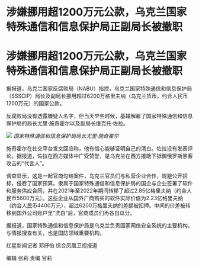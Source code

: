 # 涉嫌挪用超1200万元公款，乌克兰国家特殊通信和信息保护局正副局长被撤职

# 涉嫌挪用超1200万元公款，乌克兰国家特殊通信和信息保护局正副局长被撤职

据报道，乌克兰国家反腐败局（NABU）指控，乌克兰国家特殊通信和信息保护局（SSSCIP）局长及副局长挪用超过6200万格里夫纳（乌克兰货币，约合人民币1200万元）的国家公款。

反腐败局没有透露嫌疑人名字，但当天早些时候，基辅解雇了国家特殊通信和信息保护局的局长尤里·施奇霍尔以及副局长维克托·佐拉。

![](https://inews.gtimg.com/om_bt/O2Q0Ew349MEXBGylt7ZohhpbHdBCC_g2fLBMpb3pgEOt4AA/1000)
_国家特殊通信和信息保护局局长尤里·施奇霍尔_

施奇霍尔在社交平台发文回应称，他有信心能够证明自己的清白。佐拉没有发表评论。据报道，佐拉在西方媒体中广受赞誉，是乌克兰在西方援助下抵御俄罗斯黑客攻击的“代言人”。

调查显示，这是一起官商勾结案件，乌克兰官员们与私营企业合作，规避公开招标，侵吞了国家预算。隶属于国家特殊通信和信息保护局的国企与企业签署了软件和服务供应合同，并在2021年至2022年期间转移了超过2.85亿格里夫纳（约合人民币5600万元）。这些企业从国外厂商购买的软件实际价值为2.23亿格里夫纳（约合人民币4400万元），超过6200万格里夫纳的差额被扣押。中间的价差被转移到国外公司账户里“洗白”后，官商成员们再各自瓜分。

据报道，国家特殊通信和信息保护局是乌克兰负责国家网络安全系统的主要机构，与情报搜查有关，也是国防领域重要机构。

红星新闻记者 邓纾怡 综合凤凰卫视报道

编辑 张莉 责编 官莉

